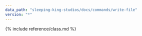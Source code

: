 ```yaml
---
data_path: "sleeping-king-studios/docs/commands/write-file"
version: "*"
---
```


{% include reference/class.md %}
